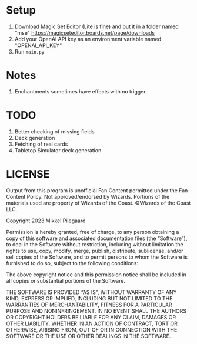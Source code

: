 # Setup

1. Download Magic Set Editor (Lite is fine) and put it in a folder named "mse" https://magicseteditor.boards.net/page/downloads
2. Add your OpenAI API key as an environment variable named "OPENAI_API_KEY"
3. Run `main.py`

# Notes

1. Enchantments sometimes have effects with no trigger. 

# TODO

1. Better checking of missing fields
2. Deck generation
3. Fetching of real cards
4. Tabletop Simulator deck generation


# LICENSE

Output from this program is unofficial Fan Content permitted under the Fan Content Policy. Not approved/endorsed by Wizards. Portions of the materials used are property of Wizards of the Coast. ©Wizards of the Coast LLC.

Copyright 2023 Mikkel Pilegaard

Permission is hereby granted, free of charge, to any person obtaining a copy of this software and associated documentation files (the “Software”), to deal in the Software without restriction, including without limitation the rights to use, copy, modify, merge, publish, distribute, sublicense, and/or sell copies of the Software, and to permit persons to whom the Software is furnished to do so, subject to the following conditions:

The above copyright notice and this permission notice shall be included in all copies or substantial portions of the Software.

THE SOFTWARE IS PROVIDED “AS IS”, WITHOUT WARRANTY OF ANY KIND, EXPRESS OR IMPLIED, INCLUDING BUT NOT LIMITED TO THE WARRANTIES OF MERCHANTABILITY, FITNESS FOR A PARTICULAR PURPOSE AND NONINFRINGEMENT. IN NO EVENT SHALL THE AUTHORS OR COPYRIGHT HOLDERS BE LIABLE FOR ANY CLAIM, DAMAGES OR OTHER LIABILITY, WHETHER IN AN ACTION OF CONTRACT, TORT OR OTHERWISE, ARISING FROM, OUT OF OR IN CONNECTION WITH THE SOFTWARE OR THE USE OR OTHER DEALINGS IN THE SOFTWARE.